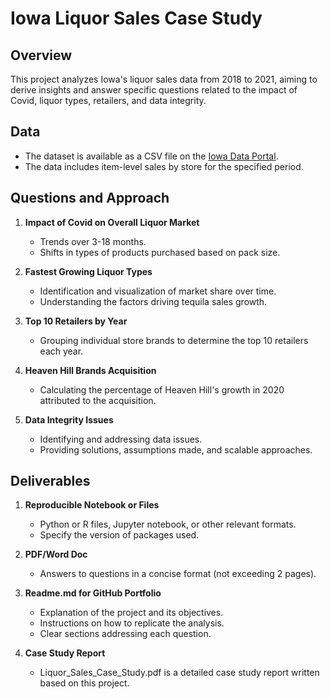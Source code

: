 # Iowa Liquor Sales Case Study

## Overview

This project analyzes Iowa's liquor sales data from 2018 to 2021, aiming to derive insights and answer specific questions related to the impact of Covid, liquor types, retailers, and data integrity.

## Data

- The dataset is available as a CSV file on the [Iowa Data Portal](https://drive.google.com/file/d/18IJZGdrAexE1h07myNSM-lBh7Vu55JK4/view).
- The data includes item-level sales by store for the specified period.

## Questions and Approach

1. **Impact of Covid on Overall Liquor Market**
   - Trends over 3-18 months.
   - Shifts in types of products purchased based on pack size.

2. **Fastest Growing Liquor Types**
   - Identification and visualization of market share over time.
   - Understanding the factors driving tequila sales growth.

3. **Top 10 Retailers by Year**
   - Grouping individual store brands to determine the top 10 retailers each year.

4. **Heaven Hill Brands Acquisition**
   - Calculating the percentage of Heaven Hill's growth in 2020 attributed to the acquisition.

5. **Data Integrity Issues**
   - Identifying and addressing data issues.
   - Providing solutions, assumptions made, and scalable approaches.

## Deliverables

1. **Reproducible Notebook or Files**
   - Python or R files, Jupyter notebook, or other relevant formats.
   - Specify the version of packages used.

2. **PDF/Word Doc**
   - Answers to questions in a concise format (not exceeding 2 pages).

3. **Readme.md for GitHub Portfolio**
   - Explanation of the project and its objectives.
   - Instructions on how to replicate the analysis.
   - Clear sections addressing each question.

4. **Case Study Report**
   - Liquor_Sales_Case_Study.pdf is a detailed case study report written based on this project.
